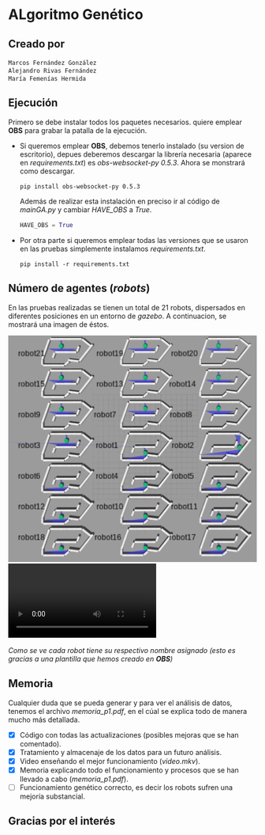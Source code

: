 # ALgoritmo Genético

## Creado por

    Marcos Fernández González
    Alejandro Rivas Fernández
    María Femenías Hermida

## Ejecución

Primero se debe instalar todos los paquetes necesarios.
quiere emplear **OBS** para grabar la patalla de la ejecución.

- Si queremos emplear **OBS**, debemos tenerlo instalado (su version de escritorio), depues deberemos descargar la librería necesaria (aparece en *requirements.txt*) es *obs-websocket-py 0.5.3*. Ahora se monstrará como descargar.

    ```shell
    pip install obs-websocket-py 0.5.3
    ```

    Además de realizar esta instalación en preciso ir al código de *mainGA.py* y cambiar *HAVE_OBS* a *True*.

    ```python
    HAVE_OBS = True
    ```

- Por otra parte si queremos emplear todas las versiones que se usaron en las pruebas simplemente instalamos *requirements.txt*.

    ```shell
    pip install -r requirements.txt
    ```

## Número de agentes (*robots*)
En las pruebas realizadas se tienen un total de 21 robots, dispersados en diferentes posiciones en un entorno de *gazebo*. A continuacion, se mostrará una imagen de éstos.

![image](./imgs/image.png)
![video](./video.mkv)

*Como se ve cada robot tiene su respectivo nombre asignado (esto es gracias a una plantilla que hemos creado en **OBS**)*

## Memoria

Cualquier duda que se pueda generar y para ver el análisis de datos, tenemos el archivo *memoria_p1.pdf*, en el cúal se explica todo de manera mucho más detallada.

- [x] Código con todas las actualizaciones (posibles mejoras que se han comentado).
- [x] Tratamiento y almacenaje de los datos para un futuro análisis.
- [x] Video enseñando el mejor funcionamiento (*video.mkv*).
- [x] Memoria explicando todo el funcionamiento y procesos que se han llevado a cabo (*memoria_p1.pdf*).
- [ ] Funcionamiento genético correcto, es decir los robots sufren una mejoría substancial.

## Gracias por el interés
